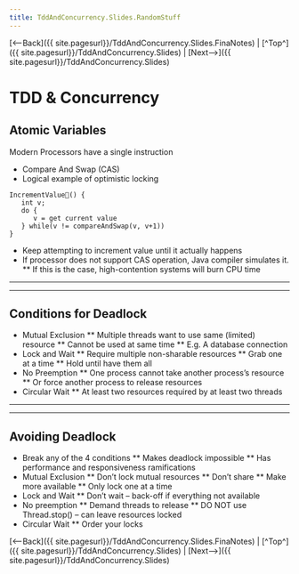 ```yaml
---
title: TddAndConcurrency.Slides.RandomStuff
---
```

[<--Back]({{ site.pagesurl}}/TddAndConcurrency.Slides.FinaNotes) | [^Top^]({{ site.pagesurl}}/TddAndConcurrency.Slides) | [Next-->]({{ site.pagesurl}}/TddAndConcurrency.Slides)

# TDD & Concurrency
## Atomic Variables
Modern Processors have a single instruction
* Compare And Swap (CAS)
* Logical example of optimistic locking
```
IncrementValue() {
   int v;
   do {
      v = get current value
   } while(v != compareAndSwap(v, v+1))
}
```
* Keep attempting to increment value until it actually happens
* If processor does not support CAS operation, Java compiler simulates it.
** If this is the case, high-contention systems will burn CPU time
----
----
## Conditions for Deadlock
* Mutual Exclusion
** Multiple threads want to use same (limited) resource
** Cannot be used at same time
** E.g. A database connection
* Lock and Wait
** Require multiple non-sharable resources
** Grab one at a time
** Hold until have them all 
* No Preemption
** One process cannot take another process’s resource
** Or force another process to release resources
* Circular Wait
** At least two resources required by at least two threads
----
----
## Avoiding Deadlock
* Break any of the 4 conditions
** Makes deadlock impossible
** Has performance and responsiveness ramifications
* Mutual Exclusion
** Don’t lock mutual resources
** Don’t share
** Make more available
** Only lock one at a time
* Lock and Wait
** Don’t wait – back-off if everything not available
* No preemption
** Demand threads to release
** DO NOT use Thread.stop() – can leave resources locked
* Circular Wait
** Order your locks

[<--Back]({{ site.pagesurl}}/TddAndConcurrency.Slides.FinaNotes) | [^Top^]({{ site.pagesurl}}/TddAndConcurrency.Slides) | [Next-->]({{ site.pagesurl}}/TddAndConcurrency.Slides)